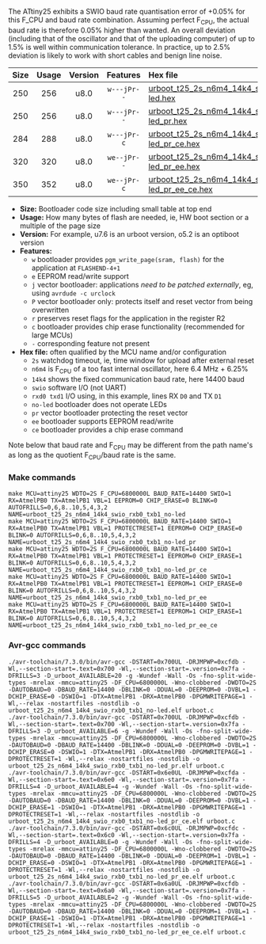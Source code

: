 The ATtiny25 exhibits a SWIO baud rate quantisation error of +0.05% for this F_CPU and baud rate combination. Assuming perfect F<sub>CPU</sub>, the actual baud rate is therefore 0.05% higher than wanted. An overall deviation (including that of the oscillator and that of the uploading computer) of up to 1.5% is well within communication tolerance. In practice, up to 2.5% deviation is likely to work with short cables and benign line noise.

|Size|Usage|Version|Features|Hex file|
|:-:|:-:|:-:|:-:|:--|
|250|256|u8.0|`w---jPr--`|[urboot_t25_2s_n6m4_14k4_swio_rxb0_txb1_no-led.hex](https://raw.githubusercontent.com/stefanrueger/urboot.hex/main/mcus/attiny25/watchdog_2_s/internal_oscillator_n%2B6.25%25/%2B6m400000_hz/%2B%2B14k4_baud/swio_rxb0_txb1/no-led/urboot_t25_2s_n6m4_14k4_swio_rxb0_txb1_no-led.hex)|
|250|256|u8.0|`w---jPr--`|[urboot_t25_2s_n6m4_14k4_swio_rxb0_txb1_no-led_pr.hex](https://raw.githubusercontent.com/stefanrueger/urboot.hex/main/mcus/attiny25/watchdog_2_s/internal_oscillator_n%2B6.25%25/%2B6m400000_hz/%2B%2B14k4_baud/swio_rxb0_txb1/no-led/urboot_t25_2s_n6m4_14k4_swio_rxb0_txb1_no-led_pr.hex)|
|284|288|u8.0|`w---jPr-c`|[urboot_t25_2s_n6m4_14k4_swio_rxb0_txb1_no-led_pr_ce.hex](https://raw.githubusercontent.com/stefanrueger/urboot.hex/main/mcus/attiny25/watchdog_2_s/internal_oscillator_n%2B6.25%25/%2B6m400000_hz/%2B%2B14k4_baud/swio_rxb0_txb1/no-led/urboot_t25_2s_n6m4_14k4_swio_rxb0_txb1_no-led_pr_ce.hex)|
|320|320|u8.0|`we--jPr--`|[urboot_t25_2s_n6m4_14k4_swio_rxb0_txb1_no-led_pr_ee.hex](https://raw.githubusercontent.com/stefanrueger/urboot.hex/main/mcus/attiny25/watchdog_2_s/internal_oscillator_n%2B6.25%25/%2B6m400000_hz/%2B%2B14k4_baud/swio_rxb0_txb1/no-led/urboot_t25_2s_n6m4_14k4_swio_rxb0_txb1_no-led_pr_ee.hex)|
|350|352|u8.0|`we--jPr-c`|[urboot_t25_2s_n6m4_14k4_swio_rxb0_txb1_no-led_pr_ee_ce.hex](https://raw.githubusercontent.com/stefanrueger/urboot.hex/main/mcus/attiny25/watchdog_2_s/internal_oscillator_n%2B6.25%25/%2B6m400000_hz/%2B%2B14k4_baud/swio_rxb0_txb1/no-led/urboot_t25_2s_n6m4_14k4_swio_rxb0_txb1_no-led_pr_ee_ce.hex)|

- **Size:** Bootloader code size including small table at top end
- **Usage:** How many bytes of flash are needed, ie, HW boot section or a multiple of the page size
- **Version:** For example, u7.6 is an urboot version, o5.2 is an optiboot version
- **Features:**
  + `w` bootloader provides `pgm_write_page(sram, flash)` for the application at `FLASHEND-4+1`
  + `e` EEPROM read/write support
  + `j` vector bootloader: applications *need to be patched externally*, eg, using `avrdude -c urclock`
  + `P` vector bootloader only: protects itself and reset vector from being overwritten
  + `r` preserves reset flags for the application in the register R2
  + `c` bootloader provides chip erase functionality (recommended for large MCUs)
  + `-` corresponding feature not present
- **Hex file:** often qualified by the MCU name and/or configuration
  + `2s` watchdog timeout, ie, time window for upload after external reset
  + `n6m4` is F<sub>CPU</sub> of a too fast internal oscillator, here 6.4 MHz + 6.25%
  + `14k4` shows the fixed communication baud rate, here 14400 baud
  + `swio` software I/O (not UART)
  + `rxd0 txd1` I/O using, in this example, lines RX `D0` and TX `D1`
  + `no-led` bootloader does not operate LEDs
  + `pr` vector bootloader protecting the reset vector
  + `ee` bootloader supports EEPROM read/write
  + `ce` bootloader provides a chip erase command


Note below that baud rate and F<sub>CPU</sub> may be different from the path name's as long as the quotient F<sub>CPU</sub>/baud rate is the same.

### Make commands
```
make MCU=attiny25 WDTO=2S F_CPU=6800000L BAUD_RATE=14400 SWIO=1 RX=AtmelPB0 TX=AtmelPB1 VBL=1 EEPROM=0 CHIP_ERASE=0 BLINK=0 AUTOFRILLS=0,6,8..10,5,4,3,2 NAME=urboot_t25_2s_n6m4_14k4_swio_rxb0_txb1_no-led
make MCU=attiny25 WDTO=2S F_CPU=6800000L BAUD_RATE=14400 SWIO=1 RX=AtmelPB0 TX=AtmelPB1 VBL=1 PROTECTRESET=1 EEPROM=0 CHIP_ERASE=0 BLINK=0 AUTOFRILLS=0,6,8..10,5,4,3,2 NAME=urboot_t25_2s_n6m4_14k4_swio_rxb0_txb1_no-led_pr
make MCU=attiny25 WDTO=2S F_CPU=6800000L BAUD_RATE=14400 SWIO=1 RX=AtmelPB0 TX=AtmelPB1 VBL=1 PROTECTRESET=1 EEPROM=0 CHIP_ERASE=1 BLINK=0 AUTOFRILLS=0,6,8..10,5,4,3,2 NAME=urboot_t25_2s_n6m4_14k4_swio_rxb0_txb1_no-led_pr_ce
make MCU=attiny25 WDTO=2S F_CPU=6800000L BAUD_RATE=14400 SWIO=1 RX=AtmelPB0 TX=AtmelPB1 VBL=1 PROTECTRESET=1 EEPROM=1 CHIP_ERASE=0 BLINK=0 AUTOFRILLS=0,6,8..10,5,4,3,2 NAME=urboot_t25_2s_n6m4_14k4_swio_rxb0_txb1_no-led_pr_ee
make MCU=attiny25 WDTO=2S F_CPU=6800000L BAUD_RATE=14400 SWIO=1 RX=AtmelPB0 TX=AtmelPB1 VBL=1 PROTECTRESET=1 EEPROM=1 CHIP_ERASE=1 BLINK=0 AUTOFRILLS=0,6,8..10,5,4,3,2 NAME=urboot_t25_2s_n6m4_14k4_swio_rxb0_txb1_no-led_pr_ee_ce
```

### Avr-gcc commands
```
./avr-toolchain/7.3.0/bin/avr-gcc -DSTART=0x700UL -DRJMPWP=0xcfdb -Wl,--section-start=.text=0x700 -Wl,--section-start=.version=0x7fa -DFRILLS=3 -D_urboot_AVAILABLE=20 -g -Wundef -Wall -Os -fno-split-wide-types -mrelax -mmcu=attiny25 -DF_CPU=6800000L -Wno-clobbered -DWDTO=2S -DAUTOBAUD=0 -DBAUD_RATE=14400 -DBLINK=0 -DDUAL=0 -DEEPROM=0 -DVBL=1 -DCHIP_ERASE=0 -DSWIO=1 -DTX=AtmelPB1 -DRX=AtmelPB0 -DPGMWRITEPAGE=1 -Wl,--relax -nostartfiles -nostdlib -o urboot_t25_2s_n6m4_14k4_swio_rxb0_txb1_no-led.elf urboot.c
./avr-toolchain/7.3.0/bin/avr-gcc -DSTART=0x700UL -DRJMPWP=0xcfdb -Wl,--section-start=.text=0x700 -Wl,--section-start=.version=0x7fa -DFRILLS=3 -D_urboot_AVAILABLE=6 -g -Wundef -Wall -Os -fno-split-wide-types -mrelax -mmcu=attiny25 -DF_CPU=6800000L -Wno-clobbered -DWDTO=2S -DAUTOBAUD=0 -DBAUD_RATE=14400 -DBLINK=0 -DDUAL=0 -DEEPROM=0 -DVBL=1 -DCHIP_ERASE=0 -DSWIO=1 -DTX=AtmelPB1 -DRX=AtmelPB0 -DPGMWRITEPAGE=1 -DPROTECTRESET=1 -Wl,--relax -nostartfiles -nostdlib -o urboot_t25_2s_n6m4_14k4_swio_rxb0_txb1_no-led_pr.elf urboot.c
./avr-toolchain/7.3.0/bin/avr-gcc -DSTART=0x6e0UL -DRJMPWP=0xcfda -Wl,--section-start=.text=0x6e0 -Wl,--section-start=.version=0x7fa -DFRILLS=4 -D_urboot_AVAILABLE=4 -g -Wundef -Wall -Os -fno-split-wide-types -mrelax -mmcu=attiny25 -DF_CPU=6800000L -Wno-clobbered -DWDTO=2S -DAUTOBAUD=0 -DBAUD_RATE=14400 -DBLINK=0 -DDUAL=0 -DEEPROM=0 -DVBL=1 -DCHIP_ERASE=1 -DSWIO=1 -DTX=AtmelPB1 -DRX=AtmelPB0 -DPGMWRITEPAGE=1 -DPROTECTRESET=1 -Wl,--relax -nostartfiles -nostdlib -o urboot_t25_2s_n6m4_14k4_swio_rxb0_txb1_no-led_pr_ce.elf urboot.c
./avr-toolchain/7.3.0/bin/avr-gcc -DSTART=0x6c0UL -DRJMPWP=0xcfdc -Wl,--section-start=.text=0x6c0 -Wl,--section-start=.version=0x7fa -DFRILLS=4 -D_urboot_AVAILABLE=0 -g -Wundef -Wall -Os -fno-split-wide-types -mrelax -mmcu=attiny25 -DF_CPU=6800000L -Wno-clobbered -DWDTO=2S -DAUTOBAUD=0 -DBAUD_RATE=14400 -DBLINK=0 -DDUAL=0 -DEEPROM=1 -DVBL=1 -DCHIP_ERASE=0 -DSWIO=1 -DTX=AtmelPB1 -DRX=AtmelPB0 -DPGMWRITEPAGE=1 -DPROTECTRESET=1 -Wl,--relax -nostartfiles -nostdlib -o urboot_t25_2s_n6m4_14k4_swio_rxb0_txb1_no-led_pr_ee.elf urboot.c
./avr-toolchain/7.3.0/bin/avr-gcc -DSTART=0x6a0UL -DRJMPWP=0xcfdb -Wl,--section-start=.text=0x6a0 -Wl,--section-start=.version=0x7fa -DFRILLS=5 -D_urboot_AVAILABLE=2 -g -Wundef -Wall -Os -fno-split-wide-types -mrelax -mmcu=attiny25 -DF_CPU=6800000L -Wno-clobbered -DWDTO=2S -DAUTOBAUD=0 -DBAUD_RATE=14400 -DBLINK=0 -DDUAL=0 -DEEPROM=1 -DVBL=1 -DCHIP_ERASE=1 -DSWIO=1 -DTX=AtmelPB1 -DRX=AtmelPB0 -DPGMWRITEPAGE=1 -DPROTECTRESET=1 -Wl,--relax -nostartfiles -nostdlib -o urboot_t25_2s_n6m4_14k4_swio_rxb0_txb1_no-led_pr_ee_ce.elf urboot.c
```

